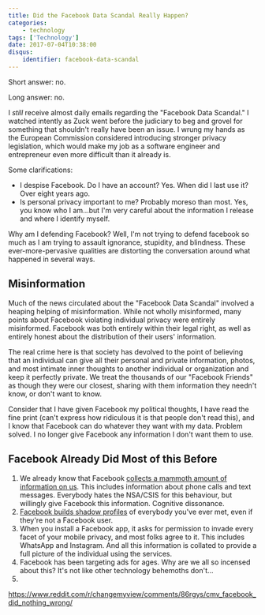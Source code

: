```yaml
---
title: Did the Facebook Data Scandal Really Happen?
categories:
    - technology
tags: ['Technology']
date: 2017-07-04T10:38:00
disqus:
    identifier: facebook-data-scandal
---
```


Short answer: no.

Long answer: no.

I _still_ receive almost daily emails regarding the "Facebook Data Scandal." I watched intently as Zuck went before the judiciary to beg and grovel for something that shouldn't really have been an issue. I wrung my hands as the European Commission considered introducing stronger privacy legislation, which would make my job as a software engineer and entrepreneur even more difficult than it already is.

Some clarifications:
- I despise Facebook. Do I have an account? Yes. When did I last use it? Over eight years ago.
- Is personal privacy important to me? Probably moreso than most. Yes, you know who I am...but I'm very careful about the information I release and where I identify myself.

Why am I defending Facebook? Well, I'm not trying to defend facebook so much as I am trying to assault ignorance, stupidity, and blindness. These ever-more-pervasive qualities are distorting the conversation around what happened in several ways.

## Misinformation ##

Much of the news circulated about the "Facebook Data Scandal" involved a heaping helping of misinformation. While not wholly misinformed, many points about Facebook violating individual privacy were entirely misinformed. Facebook was both entirely within their legal right, as well as entirely honest about the distribution of their users' information.

The real crime here is that society has devolved to the point of believing that an individual can give all their personal and private information, photos, and most intimate inner thoughts to another individual or organization and keep it perfectly private. We treat the thousands of our "Facebook Friends" as though they were our closest, sharing with them information they needn't know, or don't want to know.

Consider that I have given Facebook my political thoughts, I have read the fine print (can't express how ridiculous it is that people don't read this), and I know that Facebook can do whatever they want with my data. Problem solved. I no longer give Facebook any information I don't want them to use.

## Facebook Already Did Most of this Before ##

1. We already know that Facebook [collects a mammoth amount of information on us](https://techcrunch.com/2018/03/23/facebook-knows-literally-everything-about-you/). This includes information about phone calls and text messages. Everybody hates the NSA/CSIS for this behaviour, but willingly give Facebook this information. Cognitive dissonance.
2. [Facebook builds shadow profiles](https://gizmodo.com/how-facebook-figures-out-everyone-youve-ever-met-1819822691) of everybody you've ever met, even if they're not a Facebook user.
3. When you install a Facebook app, it asks for permission to invade every facet of your mobile privacy, and most folks agree to it. This includes WhatsApp and Instagram. And all this information is collated to provide a full picture of the individual using the services.
4. Facebook has been targeting ads for ages. Why are we all so incensed about this? It's not like other technology behemoths don't...
5. 


https://www.reddit.com/r/changemyview/comments/86rgys/cmv_facebook_did_nothing_wrong/